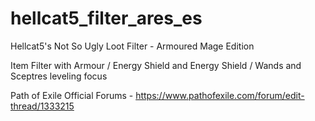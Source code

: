 # hellcat5_filter_ares_es
Hellcat5's Not So Ugly Loot Filter - Armoured Mage Edition

Item Filter with Armour / Energy Shield and Energy Shield / Wands and Sceptres leveling focus

Path of Exile Official Forums - 
https://www.pathofexile.com/forum/edit-thread/1333215
